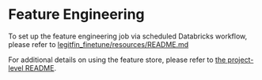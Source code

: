 # Feature Engineering
To set up the feature engineering job via scheduled Databricks workflow, please refer to [legitfin_finetune/resources/README.md](../resources/README.md)

For additional details on using the feature store, please refer to [the project-level README](../README.md).
